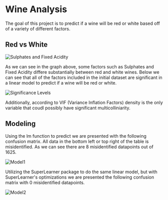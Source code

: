 # Wine Analysis
The goal of this project is to predict if a wine will be red or white based off of a variety of different factors.

## Red vs White

![Sulphates and Fixed Acidity](https://user-images.githubusercontent.com/87451665/125705290-872c786d-922e-497d-bea9-f5016db0b738.JPG)

As we can see in the graph above, some factors such as Sulphates and Fixed Acidity differe substantially between red and white wines.
Below we can see that all of the factors included in the initial dataset are significant in a linear model to predict if a wine will be red or white.

![Significance Levels](https://user-images.githubusercontent.com/87451665/125705807-619827d4-7b2c-4899-8b99-ed164e540ef3.JPG)

Additionally, according to VIF (Variance Inflation Factors) density is the only variable that coudl possibly have significant multicolliniarity.

## Modeling

Using the lm function to predict we are presented with the following confusion matrix.  All data in the bottom left or top right of the table is misidentified.  As we can see there are 8 misidentified datapoints out of 1625.

![Model1](https://user-images.githubusercontent.com/87451665/125710997-e7669045-927f-40f5-8090-72e316cbd772.JPG)

Utilizing the SuperLearner package to do the same linear model, but with SuperLearner's optimizations we are presented the following confusion matrix with 0 misidentified datapoints.

![Model2](https://user-images.githubusercontent.com/87451665/125711042-2adfc554-a3f2-4831-b8b1-c0064f73267e.JPG)
